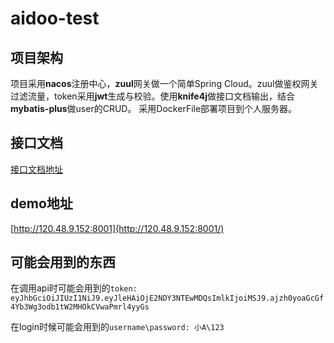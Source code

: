# aidoo-test

## 项目架构
项目采用**nacos**注册中心，**zuul**网关做一个简单Spring Cloud。zuul做鉴权网关过滤流量，token采用**jwt**生成与校验。使用**knife4j**做接口文档输出，结合**mybatis-plus**做user的CRUD。
采用DockerFile部署项目到个人服务器。

## 接口文档
[接口文档地址](https://github.com/Ryziii/aidoo-test/blob/master/%E6%8E%A5%E5%8F%A3%E6%96%87%E6%A1%A3/%E6%8E%A5%E5%8F%A3%E6%96%87%E6%A1%A3markdown.md)

## demo地址
[http://120.48.9.152:8001](http://120.48.9.152:8001/)

## 可能会用到的东西
在调用api时可能会用到的`token: eyJhbGciOiJIUzI1NiJ9.eyJleHAiOjE2NDY3NTEwMDQsImlkIjoiMSJ9.ajzh0yoaGcGf4Yb3Wg3odb1tW2MHOkCVwaPmrl4yyGs`

在login时候可能会用到的`username\password: 小A\123`
